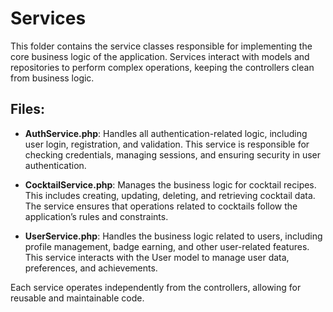 # Services

This folder contains the service classes responsible for implementing the core business logic of the application. Services interact with models and repositories to perform complex operations, keeping the controllers clean from business logic.

## Files:

- **AuthService.php**: Handles all authentication-related logic, including user login, registration, and validation. This service is responsible for checking credentials, managing sessions, and ensuring security in user authentication.
- **CocktailService.php**: Manages the business logic for cocktail recipes. This includes creating, updating, deleting, and retrieving cocktail data. The service ensures that operations related to cocktails follow the application’s rules and constraints.

- **UserService.php**: Handles the business logic related to users, including profile management, badge earning, and other user-related features. This service interacts with the User model to manage user data, preferences, and achievements.

Each service operates independently from the controllers, allowing for reusable and maintainable code.